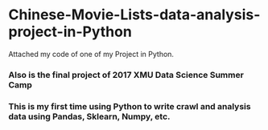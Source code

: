 # Chinese-Movie-Lists-data-analysis-project-in-Python
Attached my code of one of my Project in Python. 

### Also is the final project of 2017 XMU Data Science Summer Camp
### This is my first time using Python to write crawl and analysis data using Pandas, Sklearn, Numpy, etc. 
